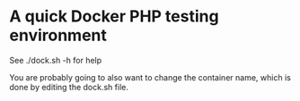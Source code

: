 # A quick Docker PHP testing environment
See ./dock.sh -h for help

You are probably going to also want to change the container name, which is done by editing the dock.sh file.